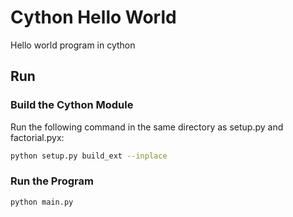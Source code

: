 # Cython Hello World

Hello world program in cython

## Run

### Build the Cython Module

Run the following command in the same directory as setup.py and factorial.pyx:

```bash
python setup.py build_ext --inplace
```

### Run the Program

```bash
python main.py
```
